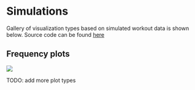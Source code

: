 # Simulations

Gallery of visualization types based on simulated workout data is shown below.
Source code can be found [here](https://github.com/TheNewThinkTank/fitness-tracker/tree/main/src/simulations/plot_frequency.py)

## Frequency plots

<img src="https://lh3.googleusercontent.com/d/10Vgt1_9Xxz7ZuSAcw0WpMCQdSGwNy-Dj">

TODO: add more plot types
